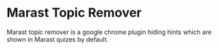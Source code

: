 # Marast Topic Remover

Marast topic remover is a google chrome plugin hiding hints which are shown in Marast quizes by default.
